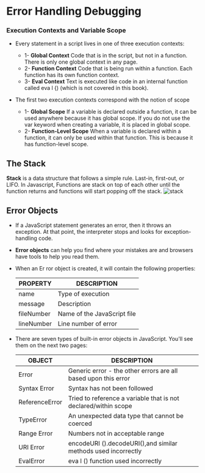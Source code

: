# Error Handling Debugging
### Execution Contexts and Variable Scope
* Every statement in a script lives in one of three
execution contexts:
  * 1- **Global Context** Code that is in the script, but not in a function. There is only one global context in any page.
  * 2- **Function Context** Code that is being run within a function. Each function has its own function context.
  * 3- **Eval Context** Text is executed like code in an internal function called eva l {) (which is not covered in this book).

* The first two execution contexts correspond with the notion of scope
  * 1- **Global Scope** If a variable is declared outside a function, it can be used anywhere because it has global scope. If you do not use the var keyword when creating a variable, it is placed in global scope.
  * 2- **Function-Level Scope** When a variable is declared within a function, it can only be used within that function. This is because it has function-level scope.
## The Stack
**Stack** is a data structure that follows a simple rule. Last-in, first-out, or LIFO. In Javascript,  Functions are stack on top of each other until the function returns and functions will start popping off the stack.
![stack](https://res.cloudinary.com/practicaldev/image/fetch/s--o4oEkzug--/c_limit%2Cf_auto%2Cfl_progressive%2Cq_auto%2Cw_880/https://dev-to-uploads.s3.amazonaws.com/i/hmx76lefmzylwpnqffge.png)

## Error Objects
  - If a JavaScript statement generates an error, then it throws an exception. At that point, the interpreter stops and looks for exception-handling code.
  - **Error objects** can help you find where your mistakes are and browsers have tools to help you read them.
  - When an Er ror object is created, it will contain the following properties:

    | PROPERTY | DESCRIPTION |
    | -------- | ----------- |
    | name | Type of execution |
    | message | Description |
    | fileNumber | Name of the JavaScript file |
    | lineNumber | Line number of error |

  - There are seven types of built-in error objects in JavaScript. You'll see them on the next two pages:

    | OBJECT | DESCRIPTION |
    | ------ | ----------- |
    | Error | Generic error - the other errors are all based upon this error |
    | Syntax Error | Syntax has not been followed |
    | ReferenceError | Tried to reference a variable that is not declared/within scope |
    | TypeError | An unexpected data type that cannot be coerced |
    | Range Error | Numbers not in acceptable range |
    | URI Error | encodeURI ().decodeURI(),and similar methods used incorrectly |
    | EvalError | eva l () function used incorrectly |





    